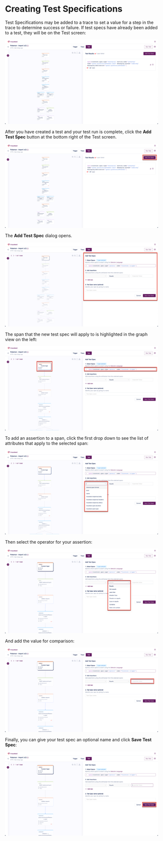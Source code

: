 # Creating Test Specifications

Test Specifications may be added to a trace to set a value for a step in the trace to determine success or failure. If test specs have already been added to a test, they will be on the Test screen:

![Test Spec List](../img/test-spec-list-0.6.png)

After you have created a test and your test run is complete, click the **Add Test Spec** button at the bottom right of the Test screen.

![Add Test Spec](../img/add-test-spec-0.6.png)

The **Add Test Spec** dialog opens.

![Create Test Spec](../img/create-test-spec-0.6.png)

The span that the new test spec will apply to is highlighted in the graph view on the left:

![Selected Span](../img/selected-span-0.6.png)

To add an assertion to a span, click the first drop down to see the list of attributes that apply to the selected span:

![Assertion Attributes](../img/assertion-attributes-0.6.png)

Then select the operator for your assertion:

![Assertion Operators](../img/assertion-operators-0.6.png)

And add the value for comparison:

![Assertion Values](../img/assertion-values-0.6.png)

Finally, you can give your test spec an optional name and click **Save Test Spec**:

![Save Test Spec](../img/save-test-spec-0.6.png)


<!--- You can also create assertions by hovering over the **+** sign to the right of an attribute in the trace. 

![Add Assertion Hover](../img/add-assertion-hover-0.6.png)

This will populate the assertion with the correct information for that attribute.

![Add Assertion Hover Details](../img/add-assertion-hover-details-0.6.png)

The **Filter** field allows for limiting the spans affected by the assertion.

![Filter Assertion](../img/assertion-filter-0.6.png)

Use the **Advanced mode** toggle switch to use the wizard or the query language to create the span selector:

![Span Selector Advanced Mode](../img/span-advanced-mode-0.6.png)

![Span Selector Advanced Mode](../img/span-advanced-mode-0.6.gif)

<!--- To see adding assertions in action, please watch <Add link to video> --->
